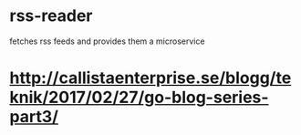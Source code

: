 # rss-reader
fetches rss feeds and provides them a microservice

# http://callistaenterprise.se/blogg/teknik/2017/02/27/go-blog-series-part3/
